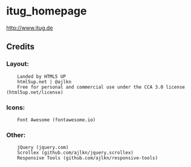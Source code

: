 # itug_homepage

http://www.itug.de

## Credits
###   Layout: 
        Landed by HTML5 UP
        html5up.net | @ajlkn
        Free for personal and commercial use under the CCA 3.0 license (html5up.net/license)

###	Icons:
		Font Awesome (fontawesome.io)

###	Other:
		jQuery (jquery.com)
		Scrollex (github.com/ajlkn/jquery.scrollex)
		Responsive Tools (github.com/ajlkn/responsive-tools)
